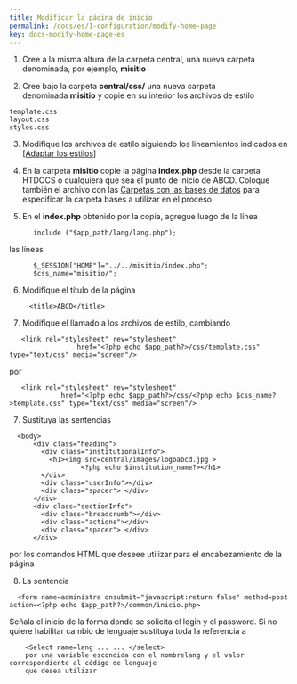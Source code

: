 ```yaml
---
title: Modificar la página de inicio
permalink: /docs/es/1-configuration/modify-home-page
key: docs-modify-home-page-es
---
```


1. Cree a la misma altura de la carpeta central, una nueva carpeta denominada, por ejemplo, **misitio**

2. Cree bajo la carpeta **central/css/** una nueva carpeta denominada **misitio** y copie en su interior los archivos de estilo

```
template.css
layout.css
styles.css
```

3. Modifique los archivos de estilo siguiendo los lineamientos indicados en [[Adaptar los estilos](http://abcdwiki.net/wiki/es/index.php?title=Cambiar_la_apariencia_%28colores_y/o_iconos%29_utilizados_en_la_interfaz_de_una_carpeta_de_bases_de_datos)]

4. En la carpeta **misitio** copie la página **index.php** desde la carpeta HTDOCS o cualquiera que sea el punto de inicio de ABCD. Coloque también el archivo con las [Carpetas con las bases de datos](http://abcdwiki.net/Carpetas_con_las_bases_de_datos) para especificar la carpeta bases a utilizar en el proceso

5. En el **index.php** obtenido por la copia, agregue luego de la línea

```
      include ("$app_path/lang/lang.php");

```

las líneas

```
      $_SESSION["HOME"]="../../misitio/index.php";
      $css_name="misitio/";

```

6. Modifíque el título de la página

```
     <title>ABCD</title>

```

7. Modifique el llamado a los archivos de estilo, cambiando

```
   <link rel="stylesheet" rev="stylesheet"
                 href="<?php echo $app_path?>/css/template.css" type="text/css" media="screen"/>

```

por

```
   <link rel="stylesheet" rev="stylesheet"
             href="<?php echo $app_path?>/css/<?php echo $css_name?>template.css" type="text/css" media="screen"/>

```

7. Sustituya las sentencias

```
  <body>
      <div class="heading">
        <div class="institutionalInfo">
          <h1><img src=central/images/logoabcd.jpg >
                  <?php echo $institution_name?></h1>
        </div>
        <div class="userInfo"></div>
        <div class="spacer"> </div>
      </div>
      <div class="sectionInfo">
        <div class="breadcrumb"></div>
        <div class="actions"></div>
        <div class="spacer"> </div>
      </div>

```

por los comandos HTML que deseee utilizar para el encabezamiento de la página</font>

8. La sentencia

```
  <form name=administra onsubmit="javascript:return false" method=post action=<?php echo $app_path?>/common/inicio.php>

```

Señala el inicio de la forma donde se solicita el login y el password. Si no quiere habilitar cambio de lenguaje sustituya toda la referencia a

```
    <Select name=lang ... ... </select>
    por una variable escondida con el nombrelang y el valor correspondiente al código de lenguaje
    que desea utilizar
```